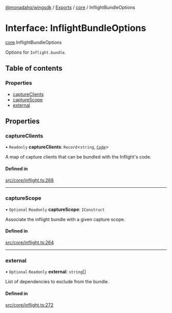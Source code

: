 [@monadahq/wingsdk](../README.md) / [Exports](../modules.md) / [core](../modules/core.md) / InflightBundleOptions

# Interface: InflightBundleOptions

[core](../modules/core.md).InflightBundleOptions

Options for `Inflight.bundle`.

## Table of contents

### Properties

- [captureClients](core.InflightBundleOptions.md#captureclients)
- [captureScope](core.InflightBundleOptions.md#capturescope)
- [external](core.InflightBundleOptions.md#external)

## Properties

### captureClients

• `Readonly` **captureClients**: `Record`<`string`, [`Code`](../classes/core.Code.md)\>

A map of capture clients that can be bundled with the Inflight's code.

#### Defined in

[src/core/inflight.ts:268](https://github.com/monadahq/winglang/blob/main/libs/wingsdk/src/core/inflight.ts#L268)

___

### captureScope

• `Optional` `Readonly` **captureScope**: `IConstruct`

Associate the inflight bundle with a given capture scope.

#### Defined in

[src/core/inflight.ts:264](https://github.com/monadahq/winglang/blob/main/libs/wingsdk/src/core/inflight.ts#L264)

___

### external

• `Optional` `Readonly` **external**: `string`[]

List of dependencies to exclude from the bundle.

#### Defined in

[src/core/inflight.ts:272](https://github.com/monadahq/winglang/blob/main/libs/wingsdk/src/core/inflight.ts#L272)

